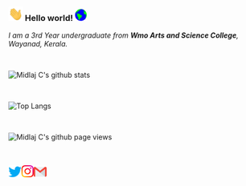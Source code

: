 ### <img src="https://github.com/midlajc/midlajc/blob/master/assets/Hi.gif" width="29px"> Hello world!&nbsp;<img src="https://github.com/midlajc/midlajc/blob/master/assets/Earth.gif" width="24px">

<p>
  <em>
    I am a 3rd Year undergraduate from <b>Wmo Arts and Science College</b>, Wayanad, Kerala. 
  </em>
</p>

<br>

![Midlaj C's github stats](https://github-readme-stats.vercel.app/api?username=midlajc&count_private=true&show_icons=true&theme=radical)

<br>

![Top Langs](https://github-readme-stats.vercel.app/api/top-langs/?username=anuraghazra&layout=compact&theme=radical)

<br>

![Midlaj C's github page views](https://komarev.com/ghpvc/?username=midlajc&color=brightgreen)

<br>
<br>

  <a href="https://twitter.com/midlajc1">
    <img align="left" alt="Midlaj C | Twitter" width="26px" src="https://github.com/midlajc/midlajc/blob/master/assets/Twitter.svg" />
  </a>
  <a href="https://www.instagram.com/_midlaj_c/">
    <img align="left" alt="Midlaj C | Instagram" width="24px" src="https://github.com/midlajc/midlajc/blob/master/assets/Instagram.svg" />
  </a>
  <a href="mailto:mail.midlajc@gmail.com">
    <img align="left" alt="Midlaj C | Gmail" width="26px" src="https://github.com/midlajc/midlajc/blob/master/assets/Gmail.svg" />
  </a>


<!--
**midlajc/midlajc** is a ✨ _special_ ✨ repository because its `README.md` (this file) appears on your GitHub profile.

Here are some ideas to get you started:

- 🔭 I’m currently working on ...
- 🌱 I’m currently learning ...
- 👯 I’m looking to collaborate on ...
- 🤔 I’m looking for help with ...
- 💬 Ask me about ...
- 📫 How to reach me: ...
- 😄 Pronouns: ...
- ⚡ Fun fact: ...
-->
